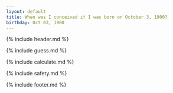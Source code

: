 ```yaml
---
layout: default
title: When was I conceived if I was born on October 3, 1900?
birthday: Oct 03, 1900
---
```


{% include header.md %}

{% include guess.md %}

{% include calculate.md %}

{% include safety.md %}

{% include footer.md %}



